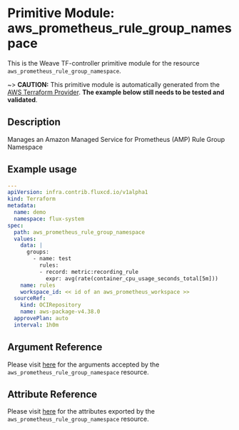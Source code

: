
# Primitive Module: aws_prometheus_rule_group_namespace

This is the Weave TF-controller primitive module for the resource `aws_prometheus_rule_group_namespace`.

~> **CAUTION:** This primitive module is automatically generated from the [AWS Terraform Provider](https://registry.terraform.io/providers/hashicorp/aws/latest/docs/resources/prometheus_rule_group_namespace). **The example below still needs to be tested and validated**.

## Description

Manages an Amazon Managed Service for Prometheus (AMP) Rule Group Namespace

## Example usage

```yaml
---
apiVersion: infra.contrib.fluxcd.io/v1alpha1
kind: Terraform
metadata:
  name: demo
  namespace: flux-system
spec:
  path: aws_prometheus_rule_group_namespace
  values:
    data: |
      groups:
        - name: test
          rules:
          - record: metric:recording_rule
            expr: avg(rate(container_cpu_usage_seconds_total[5m]))
    name: rules
    workspace_id: << id of an aws_prometheus_workspace >>
  sourceRef:
    kind: OCIRepository
    name: aws-package-v4.38.0
  approvePlan: auto
  interval: 1h0m
```

## Argument Reference

Please visit [here](https://registry.terraform.io/providers/hashicorp/aws/latest/docs/resources/prometheus_rule_group_namespace#argument-reference) for the arguments accepted by the `aws_prometheus_rule_group_namespace` resource.

## Attribute Reference

Please visit [here](https://registry.terraform.io/providers/hashicorp/aws/latest/docs/resources/prometheus_rule_group_namespace#attributes-reference) for the attributes exported by the `aws_prometheus_rule_group_namespace` resource.
